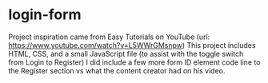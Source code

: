 # login-form
Project inspiration came from Easy Tutorials on YouTube (url: https://www.youtube.com/watch?v=L5WWrGMsnpw)
This project includes HTML, CSS, and a small JavaScript file (to assist with the toggle switch from Login to Register)
I did include a few more form ID element code line to the Register section vs what the content creator had on his video.
